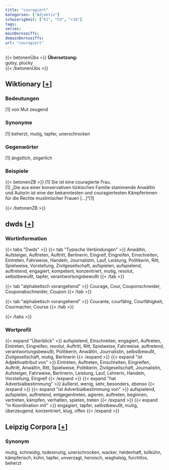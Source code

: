 ```yaml
---
title: "couragiert"
kategorien: ["Adjektiv"]
schwierigkeit: ["k1", "h3", "r16"]
tags:
series:
mainDornseiffs:
domainDornseiffs:
url: "couragiert"
---
```


{{< betonenÜbs >}}
**Übersetzung:**  
gutsy, plucky  
{{< /betonenÜbs >}}

## Wiktionary [[+](https://de.wiktionary.org/wiki/couragiert)]

### Bedeutungen
[1] von Mut zeugend  

### Synonyme
[1] beherzt, mutig, tapfer, unerschrocken  

### Gegenwörter
[1] ängstlich, zögerlich  

### Beispiele
{{< betonenZB >}}
[1] Sie ist eine couragierte Frau.  
[1] „Die aus einer konservativen türkischen Familie stammende Anwältin und Autorin ist eine der bekanntesten und couragiertesten Kämpferinnen für die Rechte muslimischer Frauen […]“[1]  

{{< /betonenZB >}}


## dwds [[+](https://www.dwds.de/wb/couragiert)]

### Wortinformation
{{< tabs "Dwds" >}}
{{< tab "Typische Verbindungen" >}}
Anwältin, Aufsteiger, Auftreten, Auftritt, Berlinerin, Eingreif, Eingreifen, Einschreiten, Eintreten, Fahrweise, Handeln, Journalistin, Lauf, Leistung, Politikerin, Ritt, Spielweise, Vorstellung, Zivilgesellschaft, aufspielen, aufspielend, auftretend, engagiert, kompetent, konzentriert, mutig, resolut, selbstbewußt, tapfer, verantwortungsbewußt
{{< /tab >}}

{{< tab "alphabetisch vorangehend" >}}
Courage, Cour, Couponschneider, Couponabschneider, Coupon
{{< /tab >}}

{{< tab "alphabetisch vorangehend" >}}
Courante, courfähig, Courfähigkeit, Courmacher, Course
{{< /tab >}}

{{< /tabs >}}

### Wortprofil
{{< expand "Überblick" >}} aufspielend, Einschreiten, engagiert, Auftreten, Eintreten, Eingreifen, resolut, Auftritt, Ritt, Spielweise, Fahrweise, auftretend, verantwortungsbewußt, Politikerin, Anwältin, Journalistin, selbstbewußt, Zivilgesellschaft, mutig, Berlinerin {{< /expand >}}
{{< expand "ist Adjektivattribut von" >}} Eintreten, Auftreten, Einschreiten, Eingreifen, Auftritt, Anwältin, Ritt, Spielweise, Politikerin, Zivilgesellschaft, Journalistin, Aufsteiger, Fahrweise, Berlinerin, Leistung, Lauf, Lehrerin, Handeln, Vorstellung, Eingreif {{< /expand >}}
{{< expand "hat Adverbialbestimmung" >}} äußerst, wenig, sehr, besonders, ebenso {{< /expand >}}
{{< expand "ist Adverbialbestimmung von" >}} aufspielend, aufspielen, auftretend, entgegentreten, agieren, auftreten, beginnen, vertreten, kämpfen, verhalten, spielen, treten {{< /expand >}}
{{< expand "in Koordination mit" >}} engagiert, tapfer, selbstbewußt, mutig, überzeugend, konzentriert, klug, offen {{< /expand >}}

## Leipzig Corpora [[+](https://corpora.uni-leipzig.de/en/res?word=couragiert&corpusId=deu_newscrawl-public_2018)]


### Synonym
mutig, schneidig, todesmutig, unerschrocken, wacker, heldenhaft, tollkühn, kämpferisch, kühn, tapfer, unverzagt, heroisch, waghalsig, furchtlos, beherzt

